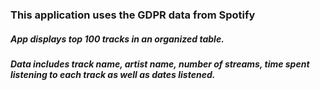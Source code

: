 ### This application uses the GDPR data from Spotify

##### App displays top 100 tracks in an organized table.
##### Data includes track name, artist name, number of streams, time spent listening to each track as well as dates listened.
